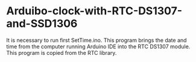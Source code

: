 # Arduibo-clock-with-RTC-DS1307-and-SSD1306

It is necessary to run first SetTime.ino. This program brings the date and time from the computer running Arduino IDE into the RTC DS1307 module. This program is copied from the RTC library.
